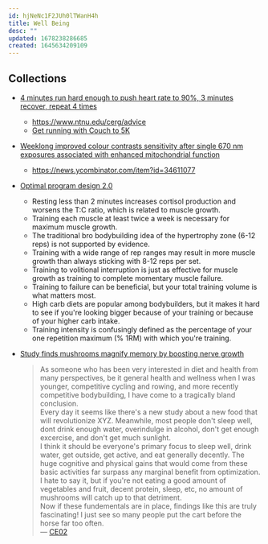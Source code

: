 ```yaml
---
id: hjNeNc1F2JUh0lTWanH4h
title: Well Being
desc: ""
updated: 1678238286685
created: 1645634209109
---
```


## Collections

- [4 minutes run hard enough to push heart rate to 90%, 3 minutes recover, repeat 4 times](https://news.ycombinator.com/item?id=34213181)
  - https://www.ntnu.edu/cerg/advice
  - [Get running with Couch to 5K](https://www.nhs.uk/live-well/exercise/running-and-aerobic-exercises/get-running-with-couch-to-5k/)
- [Weeklong improved colour contrasts sensitivity after single 670 nm exposures associated with enhanced mitochondrial function](https://www.nature.com/articles/s41598-021-02311-1)
  - https://news.ycombinator.com/item?id=34611077
- [Optimal program design 2.0](https://mennohenselmans.com/optimal-program-design/)

  - Resting less than 2 minutes increases cortisol production and worsens the T:C ratio, which is related to muscle growth.
  - Training each muscle at least twice a week is necessary for maximum muscle growth.
  - The traditional bro bodybuilding idea of the hypertrophy zone (6-12 reps) is not supported by evidence.
  - Training with a wide range of rep ranges may result in more muscle growth than always sticking with 8-12 reps per set.
  - Training to volitional interruption is just as effective for muscle growth as training to complete momentary muscle failure.
  - Training to failure can be beneficial, but your total training volume is what matters most.
  - High carb diets are popular among bodybuilders, but it makes it hard to see if you're looking bigger because of your training or because of your higher carb intake.
  - Training intensity is confusingly defined as the percentage of your one repetition maximum (% 1RM) with which you're training.

- [Study finds mushrooms magnify memory by boosting nerve growth](https://medicalxpress.com/news/2023-02-mushrooms-magnify-memory-boosting-nerve.html)
  > As someone who has been very interested in diet and health from many perspectives, be it general health and wellness when I was younger, competitive cycling and rowing, and more recently competitive bodybuilding, I have come to a tragically bland conclusion.  
  > Every day it seems like there's a new study about a new food that will revolutionize XYZ. Meanwhile, most people don't sleep well, dont drink enough water, overindulge in alcohol, don't get enough excercise, and don't get much sunlight.  
  > I think it should be everyone's primary focus to sleep well, drink water, get outside, get active, and eat generally decently. The huge cognitive and physical gains that would come from these basic activities far surpass any marginal benefit from optimization. I hate to say it, but if you're not eating a good amount of vegetables and fruit, decent protein, sleep, etc, no amount of mushrooms will catch up to that detriment.  
  > Now if these fundementals are in place, findings like this are truly fascinating! I just see so many people put the cart before the horse far too often.  
  > — [CE02](https://news.ycombinator.com/item?id=35056071)
